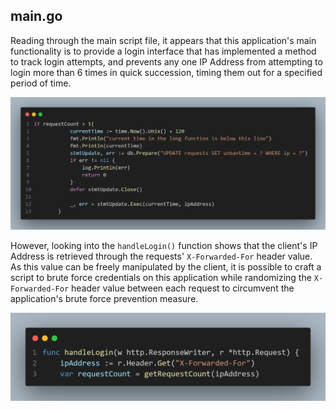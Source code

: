 ## main.go

Reading through the main script file, it appears that this application's main functionality is to provide a login interface that has implemented a method to track login attempts, and prevents any one IP Address from attempting to login more than 6 times in quick succession, timing them out for a specified period of time.

![](images/1.png)

However, looking into the `handleLogin()` function shows that the client's IP Address is retrieved through the requests' `X-Forwarded-For` header value. As this value can be freely manipulated by the client, it is possible to craft a script to brute force credentials on this application while randomizing the `X-Forwarded-For` header value between each request to circumvent the application's brute force prevention measure.

![](images/2.png)